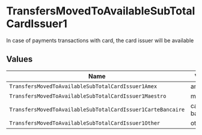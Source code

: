 # TransfersMovedToAvailableSubTotalCardIssuer1

In case of payments transactions with card, the card issuer will be available


## Values

| Name                                                        | Value                                                       |
| ----------------------------------------------------------- | ----------------------------------------------------------- |
| `TransfersMovedToAvailableSubTotalCardIssuer1Amex`          | amex                                                        |
| `TransfersMovedToAvailableSubTotalCardIssuer1Maestro`       | maestro                                                     |
| `TransfersMovedToAvailableSubTotalCardIssuer1CarteBancaire` | carte-bancaire                                              |
| `TransfersMovedToAvailableSubTotalCardIssuer1Other`         | other                                                       |